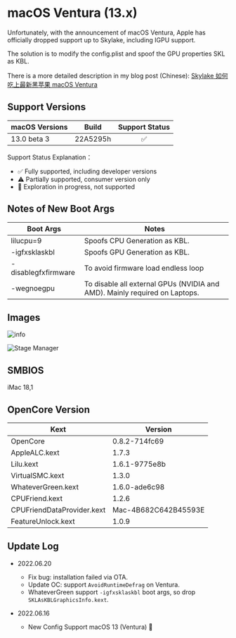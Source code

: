 # macOS Ventura (13.x)

Unfortunately, with the announcement of macOS Ventura, Apple has officially dropped support up to Skylake, including IGPU support.

The solution is to modify the config.plist and spoof the GPU properties SKL as KBL.

There is a more detailed description in my blog post (Chinese): [Skylake 如何吃上最新黑苹果 macOS  Ventura](https://jacoblu.me/2022/06/17/skylake-hackintosh/)

## Support Versions

| macOS Versions | Build    | Support Status |
|----------------|----------|:--------------:|
| 13.0 beta 3    | 22A5295h |       ✅        |

Support Status Explanation：
* ✅ Fully supported, including developer versions
* ⚠️ Partially supported, consumer version only
* 🚧 Exploration in progress, not supported

## Notes of New Boot Args 

| Boot Args           | Notes                                                                      |
|---------------------|----------------------------------------------------------------------------|
| lilucpu=9           | Spoofs CPU Generation as KBL.                                              |
| -igfxsklaskbl	      | Spoofs GPU Generation as KBL.                                              |
| -disablegfxfirmware | To avoid firmware load endless loop                                        |
| -wegnoegpu          | To disable all external GPUs (NVIDIA and AMD). Mainly required on Laptops. |

## Images

![info](https://raw.githubusercontent.com/zmlu/Hackintosh-OC-Colorful-C.B150M-i5-6500-Skylake-HD530/main/Ventura/images/ventura_info.png "info")

![Stage Manager](https://raw.githubusercontent.com/zmlu/Hackintosh-OC-Colorful-C.B150M-i5-6500-Skylake-HD530/main/Ventura/images/ventura_stage_manager.png "Stage Manager")

## SMBIOS

iMac 18,1

## OpenCore Version

| Kext                       | Version              |
|----------------------------|----------------------|
| OpenCore                   | 0.8.2-714fc69        |
| AppleALC.kext              | 1.7.3                |
| Lilu.kext                  | 1.6.1-9775e8b        |
| VirtualSMC.kext            | 1.3.0                |
| WhateverGreen.kext         | 1.6.0-ade6c98        |
| CPUFriend.kext             | 1.2.6                |
| CPUFriendDataProvider.kext | Mac-4B682C642B45593E |
| FeatureUnlock.kext         | 1.0.9                |

## Update Log

* 2022.06.20
  * Fix bug: installation failed via OTA.
  * Update OC: support `AvoidRuntimeDefrag` on Ventura.
  * WhateverGreen support `-igfxsklaskbl` boot args, so drop `SKLAsKBLGraphicsInfo.kext`.

* 2022.06.16
    * New Config Support macOS 13 (Ventura) 🎉
